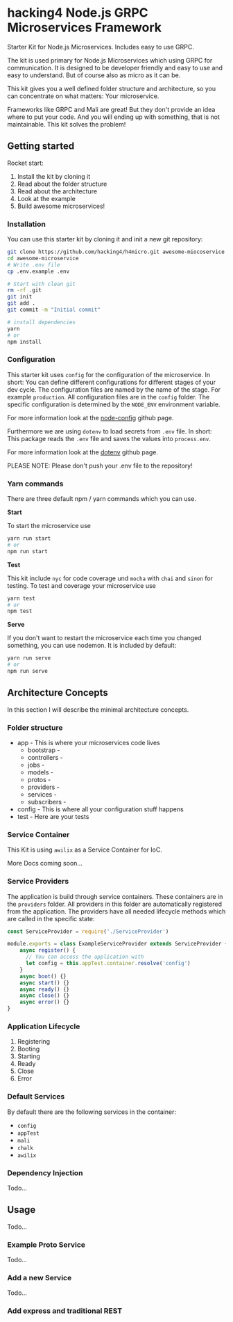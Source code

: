 # hacking4 Node.js GRPC Microservices Framework

Starter Kit for Node.js Microservices. Includes easy to use GRPC.

The kit is used primary for Node.js Microservices which using GRPC for communication.
It is designed to be developer friendly and easy to use and easy to understand. But of course also as micro as it can be.

This kit gives you a well defined folder structure and architecture, so you can concentrate on what matters: Your microservice.

Frameworks like GRPC and Mali are great! But they don't provide an idea where to put your code. 
And you will ending up with something, that is not maintainable.
This kit solves the problem!

## Getting started

Rocket start:
1. Install the kit by cloning it
2. Read about the folder structure
3. Read about the architecture
4. Look at the example
5. Build awesome microservices!
 

### Installation

You can use this starter kit by cloning it and init a new git repository:

```bash
git clone https://github.com/hacking4/h4micro.git awesome-miocoservice
cd awesome-microservice
# Write .env file
cp .env.example .env

# Start with clean git
rm -rf .git
git init
git add .
git commit -m "Initial commit"

# install dependencies
yarn
# or
npm install

```

### Configuration

This starter kit uses `config` for the configuration of the microservice.
In short: You can define different configurations for different stages of your dev cycle.
The configuration files are named by the name of the stage. For example `production`.
All configuration files are in the `config` folder. The specific configuration is determined by the `NODE_ENV` environment variable.

For more information look at the [node-config](https://github.com/lorenwest/node-config) github page.

Furthermore we are using `dotenv` to load secrets from `.env` file. 
In short: This package reads the `.env` file and saves the values into `process.env`.

For more information look at the [dotenv](https://github.com/motdotla/dotenv) github page.

PLEASE NOTE: Please don't push your .env file to the repository!

### Yarn commands

There are three default npm / yarn commands which you can use.

**Start**

To start the microservice use

```bash
yarn run start
# or
npm run start
```

**Test**

This kit include `nyc` for code coverage und `mocha` with `chai` and `sinon` for testing. To test and coverage your microservice use

```bash
yarn test
# or
npm test
```

**Serve**

If you don't want to restart the microservice each time you changed something, you can use nodemon. It is included by default:

```bash
yarn run serve
# or
npm run serve
```

## Architecture Concepts

In this section I will describe the minimal architecture concepts.

### Folder structure

* app - This is where your microservices code lives
    * bootstrap - 
    * controllers -
    * jobs -
    * models -
    * protos -
    * providers - 
    * services - 
    * subscribers -
* config - This is where all your configuration stuff happens
* test - Here are your tests

### Service Container

This Kit  is using `awilix` as a Service Container for IoC.

More Docs coming soon...

### Service Providers

The application is build through service containers. These containers are in the `providers` folder.
All providers in this folder are automatically registered from the application. The providers
have all needed lifecycle methods which are called in the specific state:

```javascript
const ServiceProvider = require('./ServiceProvider')

module.exports = class ExampleServiceProvider extends ServiceProvider {
    async register() {
      // You can access the application with
      let config = this.appTest.container.resolve('config')
    }
    async boot() {}
    async start() {}
    async ready() {}
    async close() {}
    async error() {}
}
```

### Application Lifecycle
1. Registering
2. Booting
3. Starting
4. Ready
5. Close
6. Error

### Default Services

By default there are the following services in the container:

* `config`
* `appTest`
* `mali`
* `chalk`
* `awilix`

### Dependency Injection
Todo...

## Usage
Todo...

### Example Proto Service

Todo...

### Add a new Service

Todo...

### Add express and traditional REST
